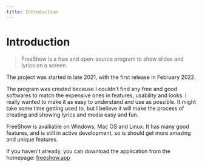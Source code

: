 ```yaml
---
title: Introduction
---
```


# Introduction

> FreeShow is a free and open-source program to show slides and lyrics on a screen.

The project was started in late 2021, with the first release in February 2022.

The program was created because I couldn't find any free and good softwares to match the expensive ones in features, usability and looks. I really wanted to make it as easy to understand and use as possible. It might take some time getting used to, but I believe it will make the process of creating and showing lyrics and media easy and fun.

FreeShow is availiable on Windows, Mac OS and Linux. It has many good features, and is still in active development, so is should get more amazing and unique features.

If you haven't already, you can download the application from the homepage: [freeshow.app](https://freeshow.app)
